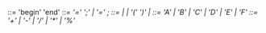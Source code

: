 <assign> 	::= 'begin' <statement> 'end'
<statement> 	::= <var> '=' <expression> ';' | <var> '=' <expression>; <equality>
<expression>	::= <expression> <operaton> <expression> | <expression> | '(' <expression> ')' |<var>
<var>		::= 'A' | 'B' | 'C' | 'D' | 'E' | 'F'
<operation> 	::= '+' | '-' | '/' | '*' | '%' 


